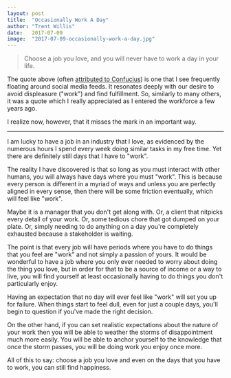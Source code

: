 ```yaml
---
layout: post
title:  "Occasionally Work A Day"
author: "Trent Willis"
date:   2017-07-09
image:  "2017-07-09-occasionally-work-a-day.jpg"
---
```


> Choose a job you love, and you will never have to work a day in your life.

The quote above (often [attributed to Confucius](http://quoteinvestigator.com/2014/09/02/job-love/)) is one that I see frequently floating around social media feeds. It resonates deeply with our desire to avoid displeasure ("work") and find fulfillment. So, similarly to many others, it was a quote which I really appreciated as I entered the workforce a few years ago.

I realize now, however, that it misses the mark in an important way.

---

I am lucky to have a job in an industry that I love, as evidenced by the numerous hours I spend every week doing similar tasks in my free time. Yet there are definitely still days that I have to "work".

The reality I have discovered is that so long as you must interact with other humans, you will always have days where you must "work". This is because every person is different in a myriad of ways and unless you are perfectly aligned in every sense, then there will be some friction eventually, which will feel like "work".

Maybe it is a manager that you don't get along with. Or, a client that nitpicks every detail of your work. Or, some tedious chore that got dumped on your plate. Or, simply needing to do anything on a day you're completely exhausted because a stakeholder is waiting.

The point is that every job will have periods where you have to do things that you feel are "work" and not simply a passion of yours. It would be wonderful to have a job where you only ever needed to worry about doing the thing you love, but in order for that to be a source of income or a way to live, you will find yourself at least occasionally having to do things you don't particularly enjoy.

Having an expectation that no day will ever feel like "work" will set you up for failure. When things start to feel dull, even for just a couple days, you'll begin to question if you've made the right decision.

On the other hand, if you can set realistic expectations about the nature of your work then you will be able to weather the storms of disappointment much more easily. You will be able to anchor yourself to the knowledge that once the storm passes, you will be doing work you enjoy once more.

All of this to say: choose a job you love and even on the days that you have to work, you can still find happiness.
